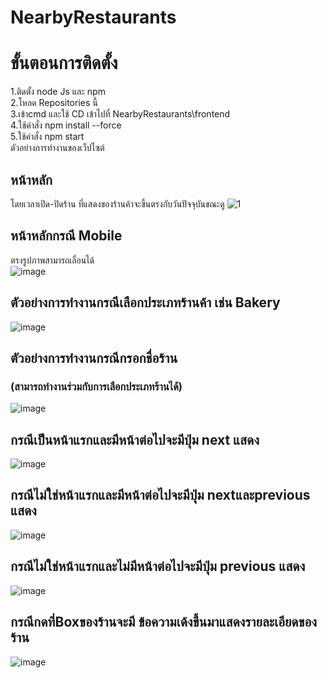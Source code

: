 # NearbyRestaurants

# ขั้นตอนการติดตั้ง<br />
1.ติดตั้ง node Js และ npm<br />
2.โหลด Repositories นี้<br />
3.เข้าcmd และใช้ CD เข้าไปที่ NearbyRestaurants\frontend<br />
4.ใช้คำสั่ง npm install --force<br />
5.ใช้คำสั่ง npm start<br />
ตัวอย่างการทำงานของเว็ปไซต์<br />
## หน้าหลัก<br />
โดยเวลาเปิด-ปิดร้าน ที่แสดงของร้านค้าจะขึ้นตรงกับวันปัจจุบันขณะดู
![1](https://user-images.githubusercontent.com/89379680/211829623-1513f9ac-d014-482c-b77c-7732fa62745e.png)
<br />

## หน้าหลักกรณี Mobile<br />
ตรงรูปภาพสามารถเลื่อนได้ <br />
![image](https://user-images.githubusercontent.com/89379680/211830958-71097b04-c74f-4ef5-8084-b922e8d8384a.png)

## ตัวอย่างการทำงานกรณีเลือกประเภทร้านค้า เช่น Bakery <br />
![image](https://user-images.githubusercontent.com/89379680/211831272-5b362a9c-6d29-4c62-a5c6-d03ac4abfda8.png)
## ตัวอย่างการทำงานกรณีกรอกชื่อร้าน <br />
### (สามารถทำงานร่วมกับการเลือกประเภทร้านได้)
![image](https://user-images.githubusercontent.com/89379680/211831533-028e1062-4c9e-429a-a344-973c20173f7b.png)

## กรณีเป็นหน้าแรกและมีหน้าต่อไปจะมีปุ่ม next แสดง <br />
![image](https://user-images.githubusercontent.com/89379680/211831942-48819369-8efd-41c9-bdbd-4419574a06ff.png)
## กรณีไม่ใช่หน้าแรกและมีหน้าต่อไปจะมีปุ่ม nextและprevious แสดง <br />
![image](https://user-images.githubusercontent.com/89379680/211832099-bdae0ad0-0ec9-4d51-8bef-7754b7a0a12e.png)
## กรณีไม่ใช่หน้าแรกและไม่มีหน้าต่อไปจะมีปุ่ม previous แสดง <br />
![image](https://user-images.githubusercontent.com/89379680/211832273-579e7216-e44e-40e5-83b6-4e90f19a7e6e.png)
## กรณีกดที่Boxของร้านจะมี ข้อความเด้งขึ้นมาแสดงรายละเอียดของร้าน <br />
![image](https://user-images.githubusercontent.com/89379680/211837538-d95b6b21-6693-4d21-820b-1dcf4e090e1b.png)

